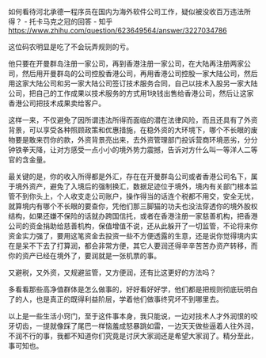 如何看待河北承德一程序员在国内为海外软件公司工作，疑似被没收百万违法所得？ - 托卡马克之冠的回答 - 知乎
https://www.zhihu.com/question/623649564/answer/3227034786

这位码农明显是吃了不会玩弄规则的亏。

他只要在开曼群岛注册一家公司，再到香港注册一家公司，在大陆再注册两家公司，然后用开曼群岛的公司控股香港公司，再用香港公司控股一家大陆公司，然后用这家大陆公司和另一家大陆公司签订技术服务合同，自己以技术入股另一家大陆公司，把自己的工作成果以技术服务的方式用1块钱出售给香港公司，然后让这家香港公司把技术成果卖给客户。

这样一来，不仅避免了因所谓违法所得而面临的潜在法律风险，而且还具有了外资背景，可以享受各种照顾政策和优惠措施，在稳外资的大环境下，哪个不长眼的废物要是敢来罚你的款，外资背景亮出来，去外资管理部门投诉营商环境恶劣，分分钟铁拳天降，让对方感受一点小小的境外势力震撼，告诉对方什么叫一等洋人二等官的含金量。

最关键的是，你的收入所得都是外汇，存在在开曼群岛公司或者香港公司名下，属于境外资产，避免了入境后的强制换汇，数据足迹位于境外，境内有关部门根本监管不到你头上，个人收支走公司账户，操作得当的话连个税都不用交，安全无忧，就算境内有哪个不长眼的要查你，凭他们那三脚猫的功夫也没法穿透你的境外股权结构，如果还嫌不保险的话就办跨国信托，或者在香港注册一家慈善机构，把香港公司的资金捐助给慈善机构，保值增值不说，还从此躲开了一切监管，不论将来你资金实力强了，要用这笔资金去投资一些不方便透露的生意，还是说你觉得境内实在是呆不下去了打算润，都会非常方便，其它人要润还得辛辛苦苦办资产转移，而你的资产已经在境外了，要润就是一张机票的事。

又避税，又外资，又规避监管，又方便润，还有比这更好的方法吗？

多看看那些高净值群体是怎么做事的，好好看好好学，他们都是把规则彻底玩明白了的人，也是真正的既得利益阶层，学着他们做事终究坏不到哪里去。

以上是一些生活小窍门，至于这件事本身，我只能说，一边对技术人才外润恨的咬牙切齿，一提就像踩了尾巴一样恼羞成怒暴跳如雷，一边天天做些逼着人往外润，不润不行的事，我都不知道你们究竟是讨厌大家润还是希望大家润了。精分至此，事可知也。
